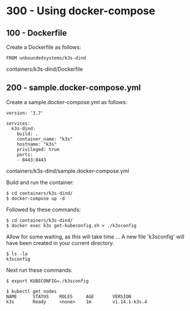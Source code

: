 # 300 - Using docker-compose


## 100 - Dockerfile

Create a Dockerfile as follows:

```
FROM unboundedsystems/k3s-dind
```
containers/k3s-dind/Dockerfile

## 200 - sample.docker-compose.yml

Create a sample.docker-compose.yml as follows:

```
version: '3.7'

services:
  k3s-dind:
    build: .
    container_name: "k3s"
    hostname: "k3s" 
    privileged: true
    ports:
    - 8443:8443
```
containers/k3s-dind/sample.docker-compose.yml

Build and run the container:

```
$ cd containers/k3s-dind/
$ docker-compose up -d
```

Followed by these commands:

```
$ cd containers/k3s-dind/
$ docker exec k3s get-kubeconfig.sh > ./k3sconfig
```

Allow for some waiting, as this will take time ... A new file 'k3sconfig' will have been created in your current directory.

```
$ ls -la
k3sconfig
```
Next run these commands:

```
$ export KUBECONFIG=./k3sconfig

$ kubectl get nodes
NAME      STATUS    ROLES     AGE       VERSION
k3s       Ready     <none>    1m        v1.14.1-k3s.4
```
